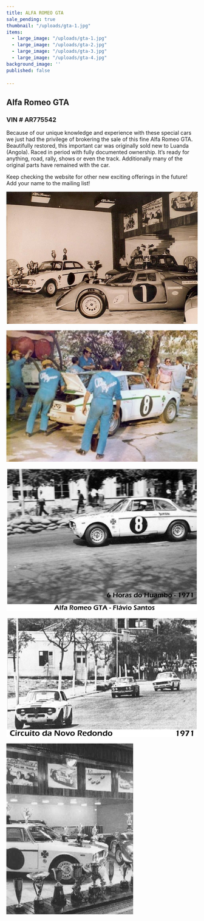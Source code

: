 ```yaml
---
title: ALFA ROMEO GTA
sale_pending: true
thumbnail: "/uploads/gta-1.jpg"
items:
  - large_image: "/uploads/gta-1.jpg"
  - large_image: "/uploads/gta-2.jpg"
  - large_image: "/uploads/gta-3.jpg"
  - large_image: "/uploads/gta-4.jpg"
background_image: ''
published: false

---
```

## Alfa Romeo GTA

### VIN  #  AR775542

Because of our unique knowledge and experience with these special cars we just had the privilege of brokering the sale of this fine Alfa Romeo GTA. Beautifully restored, this important car was originally sold new to Luanda (Angola). Raced in period with fully documented ownership. It’s ready for anything, road, rally, shows or even the track. Additionally many of the original parts have remained with the car.

Keep checking the website for other new exciting offerings in the future!  Add your name to the mailing list!

![](/uploads/soconia-1969.jpg)

![](/uploads/lisboa-1970.jpg)

![](/uploads/huambo-1971.jpg)

![](/uploads/novo-redondo-1971.jpg)

![](/uploads/trophies.jpg) 